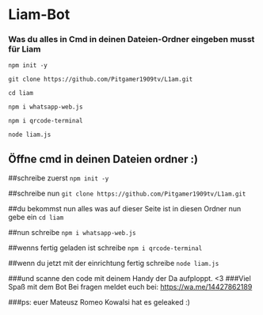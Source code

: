# Liam-Bot

### Was du alles in Cmd in deinen Dateien-Ordner eingeben musst für Liam
```
npm init -y
```

```
git clone https://github.com/Pitgamer1909tv/L1am.git
```

```
cd liam
```

```
npm i whatsapp-web.js
```

```
npm i qrcode-terminal
```

```
node liam.js
```



## Öffne cmd in deinen Dateien ordner :) 

##schreibe zuerst ```npm init -y```

##schreibe nun ```git clone https://github.com/Pitgamer1909tv/L1am.git```

##du bekommst nun alles was auf dieser Seite ist in diesen Ordner nun gebe ein ```cd liam```

##nun schreibe ```npm i whatsapp-web.js```

##wenns fertig geladen ist schreibe ```npm i qrcode-terminal```

##wenn du jetzt mit der einrichtung fertig schreibe ```node liam.js```

###und scanne den code mit deinem Handy der Da aufploppt. <3 
###Viel Spaß mit dem Bot Bei fragen meldet euch bei: https://wa.me/14427862189

###ps: euer Mateusz Romeo Kowalsi hat es geleaked :)

